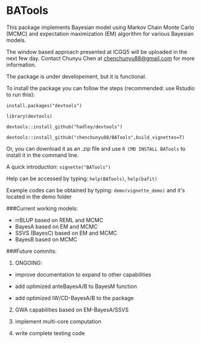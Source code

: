 # BATools

This package implements Bayesian model using  Markov Chain Monte Carlo (MCMC) and expectation maximization (EM) algorithm for various Bayesian models.

The window based approach presented at ICGQ5 will be uploaded in the next few day. Contact Chunyu Chen at chenchunyu88@gmail.com for more information. 

The package is under developement, but it is functional.

To install the package you can follow the 
steps (recommended: use Rstudio to run this): 

`install.packages("devtools")` 

`library(devtools)` 

`devtools::install_github("hadley/devtools")` 

`devtools::install_github("chenchunyu88/BATools",build_vignettes=T)`

Or, you can download it as an .zip file and use `R CMD INSTALL BATools` to install it in the command line.

A quick introduction: `vignette("BATools")`

Help can be accessed by typing: `help(BATools)`, `help(bafit)`

Example codes can be obtained by typing: `demo(vignette_demo)` and it's located in the demo folder

###Current working models:
- rrBLUP based on REML and MCMC
- BayesA based on EM and MCMC
- SSVS (BayesC) based on EM and MCMC
- BayesB based on MCMC

###Future commits:
1) ONGOING: 

- improve documentation to expand to other capabilities

- add optimized anteBayesA/B to BayesM function

- add optimized IW/CD-BayesA/B to the package

2) GWA capabilities based on EM-BayesA/SSVS

3) implement multi-core computation

4) write complete testing code



